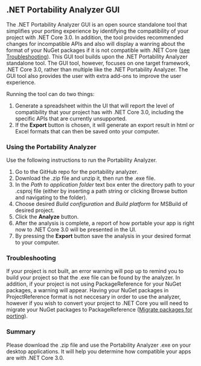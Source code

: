 ## .NET Portability Analyzer GUI

The .NET Portability Analyzer GUI is an open source standalone tool that simplifies your porting experience by identifying the compatibility of your project with .NET Core 3.0. In addition, the tool provides recommended changes for incompatible APIs and also will display a wanring about the format of your NuGet packages if it is not compatible with .NET Core ([see Troubleshooting](#Troubleshooting)). This GUI tool builds upon the .NET Portability Analyzer standalone tool. The GUI tool, however, focuses on one target framework, .NET Core 3.0, rather than multiple like the .NET Portability Analyzer. The GUI tool also provides the user with extra add-ons to improve the user experience. 


Running the tool can do two things: 

1.	Generate a spreadsheet within the UI that will report the level of compatibility that your project has with .NET Core 3.0, including the specific APIs that are currently unsupported.
2.	If the **Export** button is chosen, it will generate an export result in html or Excel formats that can then be saved onto your computer. 


### Using the Portability Analyzer

Use the following instructions to run the Portability Analyzer.
1.	Go to the GitHub repo for the portability analyzer.
2.	Download the .zip file and unzip it, then run the .exe file.
3.	In the *Path to application folder* text box enter the directory path to your .csproj file (either by inserting a path string or clicking Browse button and navigating to the folder).
4.	Choose desired *Build configuration* and *Build platform* for MSBuild of desired project.
5.	Click the **Analyze** button.
6.	After the analysis is complete, a report of how portable your app is right now to .NET Core 3.0 will be presented in the UI.
7.	By pressing the **Export** button save the analysis in your desired format to your computer.


### Troubleshooting


If your project is not built, an error warning will pop up to remind you to build your project so that the .exe file can be found by the analyzer. In addition, if your project is not using PackageReference for your NuGet packages, a warning will appear. Having your NuGet packages in ProjectReference format is not neccesary in order to use the analyzer, however if you wish to convert your project to .NET Core you will need to migrate your NuGet packages to PackageReference ([Migrate packages for porting](https://docs.microsoft.com/en-us/nuget/reference/migrate-packages-config-to-package-reference)). 



### Summary

Please download the .zip file and use the Portability Analyzer .exe on your desktop applications. It will help you determine how compatible your apps are with .NET Core 3.0.

